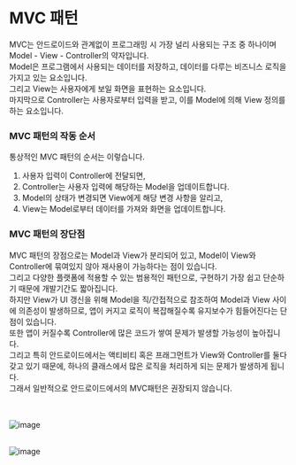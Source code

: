 # MVC 패턴
MVC는 안드로이드와 관계없이 프로그래밍 시 가장 널리 사용되는 구조 중 하나이며 Model - View - Controller의 약자입니다.<br>
Model은 프로그램에서 사용되는 데이터를 저장하고, 데이터를 다루는 비즈니스 로직을 가지고 있는 요소입니다.<br>
그리고 View는 사용자에게 보일 화면을 표현하는 요소입니다.<br>
마지막으로 Controller는 사용자로부터 입력을 받고, 이를 Model에 의해 View 정의를 하는 요소입니다.

### MVC 패턴의 작동 순서
통상적인 MVC 패턴의 순서는 이렇습니다.
1. 사용자 입력이 Controller에 전달되면,
2. Controller는 사용자 입력에 해당하는 Model을 업데이트합니다.
3. Model의 상태가 변경되면 View에게 해당 변경 사항을 알리고,
4. View는 Model로부터 데이터를 가져와 화면을 업데이트합니다.

### MVC 패턴의 장단점
MVC 패턴의 장점으로는 Model과 View가 분리되어 있고, Model이 View와 Controller에 묶여있지 않아 재사용이 가능하다는 점이 있습니다.<br>
그리고 다양한 플랫폼에 적용할 수 있는 범용적인 패턴으로, 구현하기 가장 쉽고 단순하기 때문에 개발기간도 짧아집니다.<br>
하지만 View가 UI 갱신을 위해 Model을 직/간접적으로 참조하여 Model과 View 사이에 의존성이 발생하므로, 앱이 커지고 로직이 복잡해질수록 유지보수가 힘들어진다는 단점이 있습니다.<br>
또한 앱이 커질수록 Controller에 많은 코드가 쌓여 문제가 발생할 가능성이 높아집니다.<br>
그리고 특히 안드로이드에서는 액티비티 혹은 프래그먼트가 View와 Controller를 둘다 갖고 있기 때문에, 하나의 클래스에서 많은 로직을 처리하게 되는 문제가 발생하게 됩니다.<br>
그래서 일반적으로 안드로이드에서의 MVC패턴은 권장되지 않습니다.
<br>
<br>
<br>

![image](https://github.com/sdhong0609/tech-interview-study/assets/78577085/1033d43e-25c1-4049-af61-401fca7bb800)
<br>
<br>

![image](https://github.com/sdhong0609/tech-interview-study/assets/78577085/e1077a0e-9310-4cf4-87fd-48d9f60c7167)


